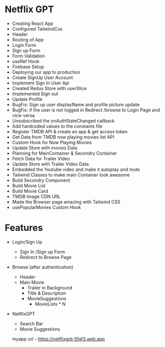 # Netflix GPT

- Creating React App
- Configured TailwindCss
- Header
- Routing of App
- Login Form
- Sign up Form
- Form Validation
- useRef Hook
- Firebase Setup
- Deploying our app to production
- Create SignUp User Account
- Implement Sign In User Api
- Created Redux Store with userSlice
- Implemented Sign out
- Update Profile
- BugFix: Sign up user displayName and profile picture update
- BugFix: if the user is not logged in Redirect /browse to Login Page and vice-versa
- Unsubscribed the onAuthStateChanged callback
- Add hardcoded values to the constants file
- Register TMDB API & create an app & get access token
- Get Data from TMDB now playing movies list API
- Custom Hook for Now Playing Movies
- Update Store with movies Data
- Planning for MainContainer & Secondry Container
- Fetch Data for Trailer Video
- Update Store with Trailer Video Data
- Embedded the Youtube video and make it autoplay and mute
- Tailwind Classes to make main Container look awesome
- Build Secondry Component
- Build Movie List
- Build Movie Card
- TMDB Image CDN URL
- Made the Browser page amazing with Tailwind CSS
- usePopularMovies Custom Hook



# Features
- Login/Sign Up
    - Sign In /Sign up Form
    - Redirect to Browse Page
- Browse (after authentication)
    - Header
    - Main Movie
        - Trailer in Background
        - Title & Description
        - MovieSuggestions
            - MovieLists * N
- NetflixGPT
    - Search Bar
    - Movie Suggestions

    myapp url - https://netflixgpt-5faf3.web.app